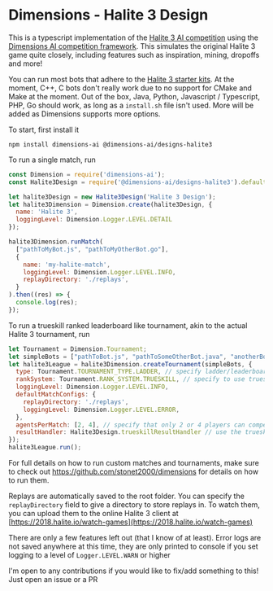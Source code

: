 # Dimensions - Halite 3 Design

This is a typescript implementation of the [Halite 3 AI competition](https://halite.io) using the [Dimensions AI competition framework](https://github.com/stonet2000/dimensions). This simulates the original Halite 3 game quite closely, including features such as inspiration, mining, dropoffs and more!

You can run most bots that adhere to the [Halite 3 starter kits](https://github.com/HaliteChallenge/Halite-III/tree/master/starter_kits). At the moment, C++, C bots don't really work due to no support for CMake and Make at the moment. Out of the box, Java, Python, Javascript / Typescript, PHP, Go should work, as long as a `install.sh` file isn't used. More will be added as Dimensions supports more options.

To start, first install it
```
npm install dimensions-ai @dimensions-ai/designs-halite3
```


To run a single match, run
```js
const Dimension = require('dimensions-ai');
const Halite3Design = require('@dimensions-ai/designs-halite3').default;

let halite3Design = new Halite3Design('Halite 3 Design');
let halite3Dimension = Dimension.create(halite3Design, {
  name: 'Halite 3', 
  loggingLevel: Dimension.Logger.LEVEL.DETAIL
});

halite3Dimension.runMatch(
  ["pathToMyBot.js", "pathToMyOtherBot.go"],
  {
    name: 'my-halite-match',
    loggingLevel: Dimension.Logger.LEVEL.INFO,
    replayDirectory: './replays',
  }
).then((res) => {
  console.log(res);
});
```

To run a trueskill ranked leaderboard like tournament, akin to the actual Halite 3 tournament, run


```js
let Tournament = Dimension.Tournament;
let simpleBots = ["pathToBot.js", "pathToSomeOtherBot.java", "anotherBot.cpp", "anotherOne.py"];
let halite3League = halite3Dimension.createTournament(simpleBots, {
  type: Tournament.TOURNAMENT_TYPE.LADDER, // specify ladder/leaderboard tournament
  rankSystem: Tournament.RANK_SYSTEM.TRUESKILL, // specify to use trueskill for ranking
  loggingLevel: Dimension.Logger.LEVEL.INFO,
  defaultMatchConfigs: {
    replayDirectory: './replays',
    loggingLevel: Dimension.Logger.LEVEL.ERROR,
  },
  agentsPerMatch: [2, 4], // specify that only 2 or 4 players can compete at the same time
  resultHandler: Halite3Design.trueskillResultHandler // use the trueskill result handler
});
halite3League.run();
```

For full details on how to run custom matches and tournaments, make sure to check out https://github.com/stonet2000/dimensions for details on how to run them.

Replays are automatically saved to the root folder. You can specify the `replayDirectory` field to give a directory to store replays in. To watch them, you can upload them to the online Halite 3 client at [https://2018.halite.io/watch-games](https://2018.halite.io/watch-games)

There are only a few features left out (that I know of at least). Error logs are not saved anywhere at this time, they are only printed to console if you set logging to a level of `Logger.LEVEL.WARN` or higher

I'm open to any contributions if you would like to fix/add something to this! Just open an issue or a PR
